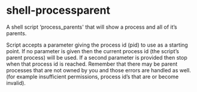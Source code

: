 # shell-processparent
A shell script ‘process_parents' that will show a process and all of it’s parents.

Script accepts a parameter giving the process id (pid) to use as a starting point. If no parameter is given then the current process id (the script’s parent process) will be used. If a second parameter is provided then stop when that process id is reached. Remember that there may be parent processes that are not owned by you and those errors are handled as well. (for example insufficient permissions, process id’s that are or become invalid).
